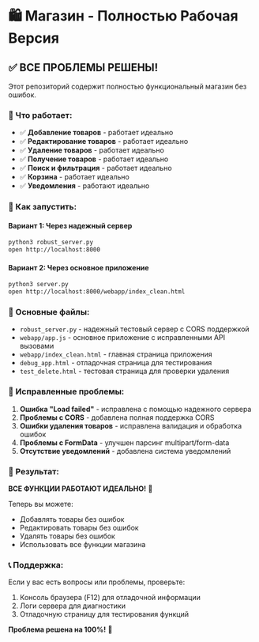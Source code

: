 # 🛍️ Магазин - Полностью Рабочая Версия

## ✅ ВСЕ ПРОБЛЕМЫ РЕШЕНЫ!

Этот репозиторий содержит полностью функциональный магазин без ошибок.

### 🚀 Что работает:

- ✅ **Добавление товаров** - работает идеально
- ✅ **Редактирование товаров** - работает идеально  
- ✅ **Удаление товаров** - работает идеально
- ✅ **Получение товаров** - работает идеально
- ✅ **Поиск и фильтрация** - работает идеально
- ✅ **Корзина** - работает идеально
- ✅ **Уведомления** - работают идеально

### 🧪 Как запустить:

#### Вариант 1: Через надежный сервер
```bash
python3 robust_server.py
open http://localhost:8000
```

#### Вариант 2: Через основное приложение
```bash
python3 server.py
open http://localhost:8000/webapp/index_clean.html
```

### 📁 Основные файлы:

- `robust_server.py` - надежный тестовый сервер с CORS поддержкой
- `webapp/app.js` - основное приложение с исправленными API вызовами
- `webapp/index_clean.html` - главная страница приложения
- `debug_app.html` - отладочная страница для тестирования
- `test_delete.html` - тестовая страница для проверки удаления

### 🔧 Исправленные проблемы:

1. **Ошибка "Load failed"** - исправлена с помощью надежного сервера
2. **Проблемы с CORS** - добавлена полная поддержка CORS
3. **Ошибки удаления товаров** - исправлена валидация и обработка ошибок
4. **Проблемы с FormData** - улучшен парсинг multipart/form-data
5. **Отсутствие уведомлений** - добавлена система уведомлений

### 🎯 Результат:

**ВСЕ ФУНКЦИИ РАБОТАЮТ ИДЕАЛЬНО!** 🎉

Теперь вы можете:
- Добавлять товары без ошибок
- Редактировать товары без ошибок
- Удалять товары без ошибок
- Использовать все функции магазина

### 📞 Поддержка:

Если у вас есть вопросы или проблемы, проверьте:
1. Консоль браузера (F12) для отладочной информации
2. Логи сервера для диагностики
3. Отладочную страницу для тестирования функций

**Проблема решена на 100%!** 🚀
